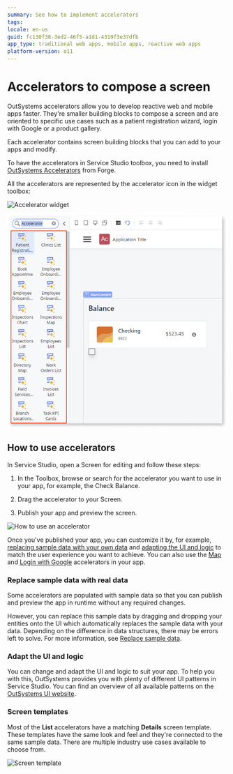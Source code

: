 ```yaml
---
summary: See how to implement accelerators
tags: 
locale: en-us
guid: fc130f38-3ed2-46f5-a1d1-4319f3e37dfb
app_type: traditional web apps, mobile apps, reactive web apps
platform-version: o11
---
```


# Accelerators to compose a screen

OutSystems accelerators allow you to develop reactive web and mobile apps faster. They're smaller building blocks to compose a screen and are oriented to specific use cases such as a patient registration wizard, login with Google or a product gallery.

Each accelerator contains screen building blocks that you can add to your apps and modify.

To have the accelerators in Service Studio toolbox, you need to install [OutSystems Accelerators](https://www.outsystems.com/forge/component-overview/12197/outsystems-accelerators) from Forge.

All the accelerators are represented by the accelerator icon in the widget toolbox:

![Accelerator widget](images/acc-widget-ss.png)

![Accelerators available](images/acc-acclist-ss.png)

## How to use accelerators

In Service Studio, open a Screen for editing and follow these steps:

1. In the Toolbox, browse or search for the accelerator you want to use in your app, for example, the Check Balance.

1. Drag the accelerator to your Screen.

1. Publish your app and preview the screen.

![How to use an accelerator](images/acc-drag-drop-ss.gif)

Once you've published your app, you can customize it by, for example, [replacing sample data with your own data](#replace-sample-data-with-real-data) and [adapting the UI and logic](#adapt-the-UI-and-logic) to match the user experience you want to achieve. You can also use the [Map](../patterns/mobile/interaction/map/map.md) and [Login with Google](accelerator-google.md) accelerators in your app.

### Replace sample data with real data

Some accelerators are populated with sample data so that you can publish and preview the app in runtime without any required changes.

However, you can replace this sample data by dragging and dropping your entities onto the UI which automatically replaces the sample data with your data. Depending on the difference in data structures, there may be errors left to solve. For more information, see [Replace sample data](../screen-templates-use/replace-data.md).

### Adapt the UI and logic

You can change and adapt the UI and logic to suit your app. To help you with this, OutSystems provides you with plenty of different UI patterns in Service Studio. You can find an overview of all available patterns on the [OutSystems UI website](https://outsystemsui.outsystems.com/outsystemsUiWebsite/PatternsOverview).

### Screen templates

Most of the **List** accelerators have a matching **Details** screen template. These templates have the same look and feel and they're connected to the same sample data. There are multiple industry use cases available to choose from.

![Screen template](images/acc-list.png)
